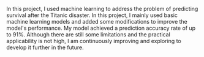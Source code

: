 In this project, I used machine learning to address the problem of predicting survival after the Titanic disaster. In this project, I mainly used basic machine learning models and added some modifications to improve the model's performance. My model achieved a prediction accuracy rate of up to 91%. Although there are still some limitations and the practical applicability is not high, I am continuously improving and exploring to develop it further in the future.
